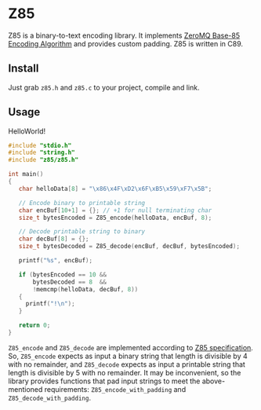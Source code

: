 Z85
===

Z85 is a binary-to-text encoding library. 
It implements [ZeroMQ Base-85 Encoding Algorithm](http://rfc.zeromq.org/spec:32/Z85) and provides custom padding. Z85 is written in C89.

Install
-------

Just grab <code>z85.h</code> and <code>z85.c</code> to your project, compile and link.

Usage
-----

HelloWorld!

```c
#include "stdio.h"
#include "string.h"
#include "z85/z85.h"

int main()
{
   char helloData[8] = "\x86\x4F\xD2\x6F\xB5\x59\xF7\x5B";

   // Encode binary to printable string
   char encBuf[10+1] = {}; // +1 for null terminating char
   size_t bytesEncoded = Z85_encode(helloData, encBuf, 8);

   // Decode printable string to binary
   char decBuf[8] = {};
   size_t bytesDecoded = Z85_decode(encBuf, decBuf, bytesEncoded);

   printf("%s", encBuf);

   if (bytesEncoded == 10 &&
       bytesDecoded == 8  &&
       !memcmp(helloData, decBuf, 8))
   {
     printf("!\n");
   }

   return 0;
}
```

<code>Z85_encode</code> and <code>Z85_decode</code> are implemented according to
[Z85 specification](http://rfc.zeromq.org/spec:32/Z85).
So, <code>Z85_encode</code> expects as input a binary string that length is divisible by 4 with no remainder, and
<code>Z85_decode</code> expects as input a printable string that length is divisible by 5 with no remainder.
It may be inconvenient, so the library provides functions that pad input strings to meet the above-mentioned requirements:
<code>Z85_encode_with_padding</code> and <code>Z85_decode_with_padding</code>.



